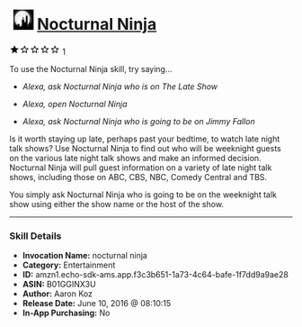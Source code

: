 # &nbsp;<img src="skill_icon" alt="Nocturnal Ninja icon" width="36"> [Nocturnal Ninja](http://alexa.amazon.com/#skills/amzn1.echo-sdk-ams.app.f3c3b651-1a73-4c64-bafe-1f7dd9a9ae28)
![1 stars](../../images/ic_star_black_18dp_1x.png)![1 stars](../../images/ic_star_border_black_18dp_1x.png)![1 stars](../../images/ic_star_border_black_18dp_1x.png)![1 stars](../../images/ic_star_border_black_18dp_1x.png)![1 stars](../../images/ic_star_border_black_18dp_1x.png) 1

To use the Nocturnal Ninja skill, try saying...

* *Alexa, ask Nocturnal Ninja who is on The Late Show*

* *Alexa, open Nocturnal Ninja*

* *Alexa, ask Nocturnal Ninja who is going to be on Jimmy Fallon*

Is it worth staying up late, perhaps past your bedtime, to watch late night talk shows? Use Nocturnal Ninja to find out who will be weeknight guests on the various late night talk shows and make an informed decision. 
Nocturnal Ninja will pull guest information on a variety of late night talk shows, including those on ABC, CBS, NBC, Comedy Central and TBS.

You simply ask Nocturnal Ninja who is going to be on the weeknight talk show using either the show name or the host of the show.

***

### Skill Details

* **Invocation Name:** nocturnal ninja
* **Category:** Entertainment
* **ID:** amzn1.echo-sdk-ams.app.f3c3b651-1a73-4c64-bafe-1f7dd9a9ae28
* **ASIN:** B01GGINX3U
* **Author:** Aaron Koz
* **Release Date:** June 10, 2016 @ 08:10:15
* **In-App Purchasing:** No
